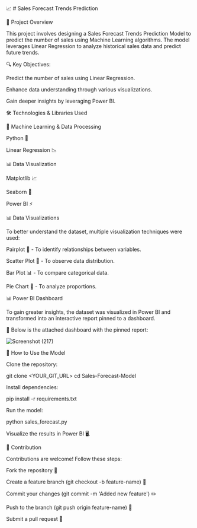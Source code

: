 
📈 # Sales Forecast Trends Prediction

📌 Project Overview

This project involves designing a Sales Forecast Trends Prediction Model to predict the number of sales using Machine Learning algorithms. The model leverages Linear Regression to analyze historical sales data and predict future trends.

🔍 Key Objectives:

Predict the number of sales using Linear Regression.

Enhance data understanding through various visualizations.

Gain deeper insights by leveraging Power BI.

🛠️ Technologies & Libraries Used

🔹 Machine Learning & Data Processing

Python 🐍

Linear Regression 📉

📊 Data Visualization

Matplotlib 📈

Seaborn 🎨

Power BI ⚡

📊 Data Visualizations

To better understand the dataset, multiple visualization techniques were used:

Pairplot 🔗 - To identify relationships between variables.

Scatter Plot 📌 - To observe data distribution.

Bar Plot 📊 - To compare categorical data.

Pie Chart 🥧 - To analyze proportions.

📊 Power BI Dashboard

To gain greater insights, the dataset was visualized in Power BI and transformed into an interactive report pinned to a dashboard.

📌 Below is the attached dashboard with the pinned report:

![Screenshot (217)](https://github.com/user-attachments/assets/22764b69-e738-4e22-b079-62a63318de67)

🚀 How to Use the Model

Clone the repository:

git clone <YOUR_GIT_URL>
cd Sales-Forecast-Model

Install dependencies:

pip install -r requirements.txt

Run the model:

python sales_forecast.py

Visualize the results in Power BI 🖥️.

🤝 Contribution

Contributions are welcome! Follow these steps:

Fork the repository 🍴

Create a feature branch (git checkout -b feature-name) 🌿

Commit your changes (git commit -m 'Added new feature') ✏️

Push to the branch (git push origin feature-name) 🚀

Submit a pull request 🔄


